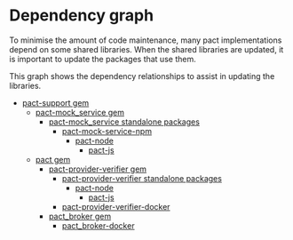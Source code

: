 # Dependency graph

To minimise the amount of code maintenance, many pact implementations depend on some shared libraries. When the shared libraries are updated, it is important to update the packages that use them.

This graph shows the dependency relationships to assist in updating the libraries.


* [pact-support gem][pact-support-gem]
    * [pact-mock_service gem][pact-mock-service-gem]
        * [pact-mock_service standalone packages][pact-mock-service-standalone]
            * [pact-mock-service-npm][pact-mock-service-npm]
                * [pact-node][pact-node]
                    * [pact-js][pact-js]
    * [pact gem][pact-gem]
        * [pact-provider-verifier gem][pact-provider-verifier-gem]
            * [pact-provider-verifier standalone packages][pact-provider-verifier-standalone]
                * [pact-node][pact-node]
                    *  [pact-js][pact-js]
            * [pact-provider-verifier-docker][pact-provider-verifier-docker]
        * [pact_broker gem][pact-broker-gem]
            * [pact_broker-docker][pact_broker-docker]


[pact-support-gem]: https://github.com/pact-foundation/pact-support/blob/master/RELEASING.md
[pact-mock-service-gem]: https://github.com/pact-foundation/pact-mock_service/blob/master/RELEASING.md
[pact-mock-service-standalone]: https://github.com/pact-foundation/pact-mock_service/blob/master/packaging/README.md
[pact-gem]: https://github.com/realestate-com-au/pact/blob/master/RELEASING.md
[pact-mock-service-npm]: https://github.com/pact-foundation/pact-mock-service-npm/blob/master/RELEASING.md
[pact-node]: https://github.com/pact-foundation/pact-node/blob/master/RELEASING.md
[pact-js]: https://github.com/pact-foundation/pact-js/blob/master/RELEASING.md
[pact-provider-verifier-gem]: https://github.com/pact-foundation/pact-provider-verifier/blob/master/RELEASING.md
[pact-provider-verifier-standalone]: https://github.com/pact-foundation/pact-provider-verifier/blob/master/RELEASING.md
[pact-provider-verifier-docker]: https://github.com/DiUS/pact-provider-verifier-docker/blob/master/RELEASING.md
[pact-broker-gem]: https://github.com/pact-foundation/pact_broker/blob/master/RELEASING.md
[pact_broker-docker]: https://github.com/DiUS/pact_broker-docker/blob/master/RELEASING.md
